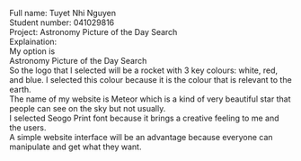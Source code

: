 Full name: Tuyet Nhi Nguyen<br/>
Student number: 041029816<br/>
Project: Astronomy Picture of the Day Search<br/>
Explaination:<br/>
My option is<br/>
Astronomy Picture of the Day Search<br/>
So the logo that I selected will be a rocket with 3 key colours: white, red, and blue. I selected this colour because it is the colour that is relevant to the earth. <br/>
The name of my website is Meteor which is a kind of very beautiful star that people can see on the sky but not usually. <br/>
I selected Seogo Print font because it brings a creative feeling to me and the users. <br/>
A simple website interface will be an advantage because everyone can manipulate and get what they want. <br/>
